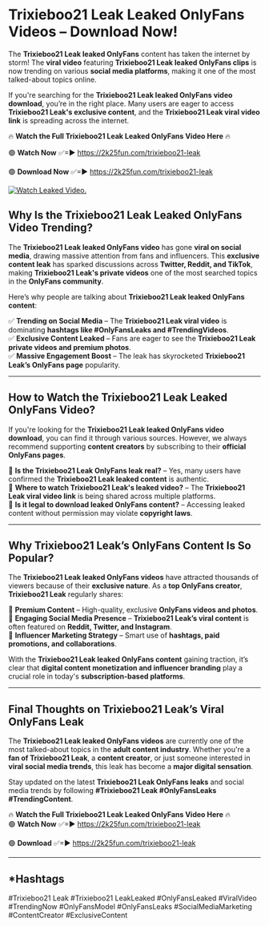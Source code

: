 # Trixieboo21 Leak Leaked OnlyFans Videos – Download Now!

The **Trixieboo21 Leak leaked OnlyFans** content has taken the internet by storm! The **viral video** featuring **Trixieboo21 Leak leaked OnlyFans clips** is now trending on various **social media platforms**, making it one of the most talked-about topics online.  

If you're searching for the **Trixieboo21 Leak leaked OnlyFans video download**, you’re in the right place. Many users are eager to access **Trixieboo21 Leak's exclusive content**, and the **Trixieboo21 Leak viral video link** is spreading across the internet.  

🔥 **Watch the Full Trixieboo21 Leak Leaked OnlyFans Video Here** 🔥  

🟢 **Watch Now** ✅=► https://2k25fun.com/trixieboo21-leak

🟢 **Download Now** ✅=► https://2k25fun.com/trixieboo21-leak

[![Watch Leaked Video.](https://miro.medium.com/v2/resize:fit:828/format:webp/1*cilzJN44JGOrTw9NJCrNHA.gif "Watch Leaked Video")](https://2k25fun.com/trixieboo21-leak)

## **Why Is the Trixieboo21 Leak Leaked OnlyFans Video Trending?**  

The **Trixieboo21 Leak leaked OnlyFans video** has gone **viral on social media**, drawing massive attention from fans and influencers. This **exclusive content leak** has sparked discussions across **Twitter, Reddit, and TikTok**, making **Trixieboo21 Leak's private videos** one of the most searched topics in the **OnlyFans community**.  

Here’s why people are talking about **Trixieboo21 Leak leaked OnlyFans content**:  

✅ **Trending on Social Media** – The **Trixieboo21 Leak viral video** is dominating **hashtags like #OnlyFansLeaks and #TrendingVideos**.  
✅ **Exclusive Content Leaked** – Fans are eager to see the **Trixieboo21 Leak private videos and premium photos**.  
✅ **Massive Engagement Boost** – The leak has skyrocketed **Trixieboo21 Leak’s OnlyFans page** popularity.  

---

## **How to Watch the Trixieboo21 Leak Leaked OnlyFans Video?**  

If you're looking for the **Trixieboo21 Leak leaked OnlyFans video download**, you can find it through various sources. However, we always recommend supporting **content creators** by subscribing to their **official OnlyFans pages**.  

🔹 **Is the Trixieboo21 Leak OnlyFans leak real?** – Yes, many users have confirmed the **Trixieboo21 Leak leaked content** is authentic.  
🔹 **Where to watch Trixieboo21 Leak's leaked video?** – The **Trixieboo21 Leak viral video link** is being shared across multiple platforms.  
🔹 **Is it legal to download leaked OnlyFans content?** – Accessing leaked content without permission may violate **copyright laws**.  

---

## **Why Trixieboo21 Leak’s OnlyFans Content Is So Popular?**  

The **Trixieboo21 Leak leaked OnlyFans videos** have attracted thousands of viewers because of their **exclusive nature**. As a **top OnlyFans creator**, **Trixieboo21 Leak** regularly shares:  

📌 **Premium Content** – High-quality, exclusive **OnlyFans videos and photos**.  
📌 **Engaging Social Media Presence** – **Trixieboo21 Leak’s viral content** is often featured on **Reddit, Twitter, and Instagram**.  
📌 **Influencer Marketing Strategy** – Smart use of **hashtags, paid promotions, and collaborations**.  

With the **Trixieboo21 Leak leaked OnlyFans content** gaining traction, it’s clear that **digital content monetization and influencer branding** play a crucial role in today's **subscription-based platforms**.  

---

## **Final Thoughts on Trixieboo21 Leak’s Viral OnlyFans Leak**  

The **Trixieboo21 Leak leaked OnlyFans videos** are currently one of the most talked-about topics in the **adult content industry**. Whether you're a **fan of Trixieboo21 Leak**, a **content creator**, or just someone interested in **viral social media trends**, this leak has become a **major digital sensation**.  

Stay updated on the latest **Trixieboo21 Leak OnlyFans leaks** and social media trends by following **#Trixieboo21 Leak #OnlyFansLeaks #TrendingContent**.  

🔥 **Watch the Full Trixieboo21 Leak Leaked OnlyFans Video Here** 🔥  
🟢 **Watch Now** ✅=► https://2k25fun.com/trixieboo21-leak

🟢 **Download** ✅=► https://2k25fun.com/trixieboo21-leak

---

## *Hashtags
#Trixieboo21 Leak #Trixieboo21 LeakLeaked #OnlyFansLeaked #ViralVideo #TrendingNow #OnlyFansModel #OnlyFansLeaks #SocialMediaMarketing #ContentCreator #ExclusiveContent  